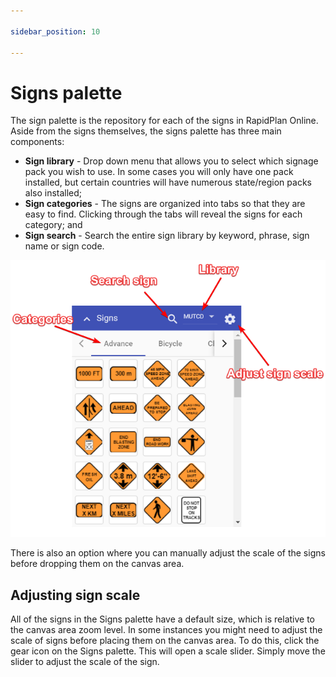```yaml
---

sidebar_position: 10

---
```

# Signs palette

The sign palette is the repository for each of the signs in RapidPlan Online. Aside from the signs themselves, the signs palette has three main components:

- **Sign library** - Drop down menu that allows you to select which signage pack you wish to use. In some cases you will only have one pack installed, but certain countries will have numerous state/region packs also installed;
- **Sign categories** - The signs are organized into tabs so that they are easy to find. Clicking through the tabs will reveal the signs for each category; and
- **Sign search** - Search the entire sign library by keyword, phrase, sign name or sign code.

![Sign Palette](./Assets/Sign_Palette.png)

There is also an option where you can manually adjust the scale of the signs before dropping them on the canvas area.

## Adjusting sign scale

All of the signs in the Signs palette have a default size, which is relative to the canvas area zoom level. In some instances you might need to adjust the scale of signs before placing them on the canvas area. To do this, click the gear icon on the Signs palette. This will open a scale slider. Simply move the slider to adjust the scale of the sign.
